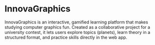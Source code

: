 # InnovaGraphics
InnovaGraphics is an interactive, gamified learning platform that makes studying computer graphics fun. Created as a collaborative project for a university contest, it lets users explore topics (planets), learn theory in a structured format, and practice skills directly in the web app.
